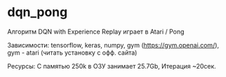 # dqn_pong
Алгоритм DQN with Experience Replay играет в Atari / Pong

Зависимости:
tensorflow, keras, numpy, gym (https://gym.openai.com/), gym - atari (читать установку с офф. сайта)

Ресурсы: С памятью 250k в ОЗУ занимает 25.7Gb, Итерация ~20сек.
